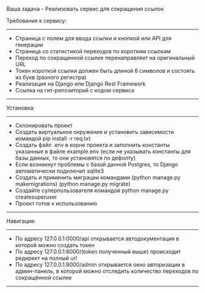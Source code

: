 Ваша задачa - Реализовать сервис для сокращения ссылок

Требования к сервису:

----------------------------------------------------------------------------------------------------------------
-	Страница с полем для ввода ссылки и кнопкой или API для генерации
-	Страница со статистикой переходов по коротким ссылкам
-	Переход по сокращенной ссылке перенаправляет на оригинальный URL
-	Токен короткой ссылки должен быть длиной 6 символов и состоять из букв (разного регистра)
-	Реализация на Django или Django Rest Framework
-	Ссылка на гит-репозиторий с кодом сервиса

----------------------------------------------------------------------------------------------------------------
Установка:

----------------------------------------------------------------------------------------------------------------
-	Склонировать проект
-	Создать виртуальное окружение и установить зависимости командой pip install -r req.txt
-	Создать файл .env в корне проекта и заполнить константы указанные в файле example.env (если не указывать константы для базы данных, то они установятся по дефолту)
-	Если возникнут проблемы с базой данной Postgres, то Django автоматически подключит sqlite3
-	Создать и применить миграции командами (python manage.py makemigrations) (python manage.py migrate)
-	Создайте суперпользователя командой python manage.py createsuperuser
-	Проект готов к использованию

----------------------------------------------------------------------------------------------------------------
Навигация:

----------------------------------------------------------------------------------------------------------------
-	По адресу 127.0.0.1:0000/api открывается автодокументация в которой можно создать токен
-	По адресу 127.0.0.1:8000/(token полученный выше) происходит редирект на полный url
-	По адресу 127.0.0.1:8000/admin открывается окно авторизации в админ-панель, в которой можно отследить количество переходов по сокращённой ссылке
----------------------------------------------------------------------------------------------------------------
